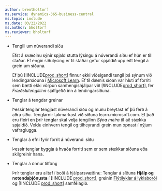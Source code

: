 ```yaml
---
author: brentholtorf
ms.service: dynamics-365-business-central
ms.topic: include
ms.date: 03/22/2022
ms.author: bholtorf
ms.reviewer: bholtorf
---
```

- Tengill um núverandi síðu

  Efst á svæðinu sýnir spjald stutta lýsingu á núverandi síðu ef hún er til staðar. Ef engin síðulýsing er til staðar gefur spjaldið upp eitt tengil á grein um síðuna.  

  Ef þú [!INCLUDE[prod_short](prod_short.md)] finnur ekki viðeigandi tengil þá sýnum við lendingarsíðuna í [Microsoft Learn](/dynamics365/business-central). Ef til dæmis síðan var hluti af forriti sem bætti ekki vörpun samhengishjálpar við [!INCLUDE[prod_short](prod_short.md)], fer *Fræðslutengillinn* sjálfgefið inn á lendingarsíðuna.  

- Tenglar á tengdar greinar

  Þessir tenglar tengjast núverandi síðu og munu breytast ef þú ferð á aðra síðu. Tenglarnir takmarkast við síðuna learn.microsoft.com. Ef það eru fleiri en þrír tenglar skal velja tengilinn *Sýna meira* til að stækka spjaldið. Veldu einhvern tengil og tilheyrandi grein mun opnast í nýjum vafraglugga.  
- Tenglar á efni fyrir forrit á núverandi síðu  

  Þessir tenglar byggja á hvaða forriti sem er sem stækkar síðuna eða skilgreinir hana.  
- Tenglar á önnur tilföng

  Þrír tenglar eru alltaf í boði á hjálparsvæðinu: Tenglar á síðuna **Hjálp og notendaþjónusta** í [!INCLUDE [prod_short](prod_short.md)], greinin [Flýtilyklar á lyklaborði](../keyboard-shortcuts.md) og [!INCLUDE [prod_short](prod_short.md)] samfélagið.  
